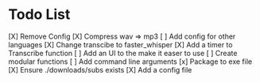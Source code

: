 # Todo List
[X] Remove Config
[X] Compress wav => mp3
[ ] Add config for other languages
[X] Change transcibe to faster_whisper
[X] Add a timer to Transcribe function
[ ] Add an UI to the make it easer to use
[ ] Create modular functions
[ ] Add command line arguments
[x] Package to exe file
[X] Ensure ./downloads/subs exists
[X] Add a config file